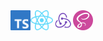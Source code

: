 <a href="https://github.com/microsoft/TypeScript" target="_blank">
  <img align="left" height="32" src="https://github.com/omermecitoglu/omermecitoglu/blob/main/assets/typescript.svg" alt="TypeScript">
</a>
<a href="https://github.com/facebook/react" target="_blank">
  <img align="left" height="32" src="https://github.com/omermecitoglu/omermecitoglu/blob/main/assets/react.svg" alt="React">
</a>
<a href="https://github.com/reduxjs/redux" target="_blank">
  <img align="left" height="32" src="https://github.com/omermecitoglu/omermecitoglu/blob/main/assets/redux.svg" alt="Redux">
</a>
<a href="https://github.com/sass/sass" target="_blank">
  <img align="left" height="32" src="https://github.com/omermecitoglu/omermecitoglu/blob/main/assets/sass.svg" alt="Sass">
</a>
